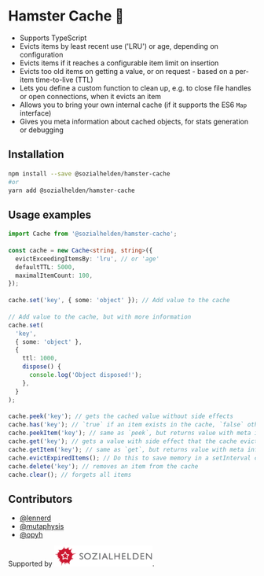 # Hamster Cache 🐹

- Supports TypeScript
- Evicts items by least recent use ('LRU') or age, depending on configuration
- Evicts items if it reaches a configurable item limit on insertion
- Evicts too old items on getting a value, or on request - based on a per-item time-to-live (TTL)
- Lets you define a custom function to clean up, e.g. to close file handles or open connections, when it evicts an item
- Allows you to bring your own internal cache (if it supports the ES6 `Map` interface)
- Gives you meta information about cached objects, for stats generation or debugging

## Installation

```bash
npm install --save @sozialhelden/hamster-cache
#or
yarn add @sozialhelden/hamster-cache
```

## Usage examples

```typescript
import Cache from '@sozialhelden/hamster-cache';

const cache = new Cache<string, string>({
  evictExceedingItemsBy: 'lru', // or 'age'
  defaultTTL: 5000,
  maximalItemCount: 100,
});

cache.set('key', { some: 'object' }); // Add value to the cache

// Add value to the cache, but with more information
cache.set(
  'key',
  { some: 'object' },
  {
    ttl: 1000,
    dispose() {
      console.log('Object disposed!');
    },
  }
);

cache.peek('key'); // gets the cached value without side effects
cache.has('key'); // `true` if an item exists in the cache, `false` otherwise
cache.peekItem('key'); // same as `peek`, but returns value with meta information
cache.get('key'); // gets a value with side effect that the cache evicts the object if expired
cache.getItem('key'); // same as `get`, but returns value with meta information
cache.evictExpiredItems(); // Do this to save memory in a setInterval call - or whenever you need it!
cache.delete('key'); // removes an item from the cache
cache.clear(); // forgets all items
```

## Contributors

- [@lennerd](https://github.com/lennerd)
- [@mutaphysis](https://github.com/mutaphysis)
- [@opyh](https://github.com/opyh)

Supported by <img src='./doc/sozialhelden-logo.svg' width="200">.
